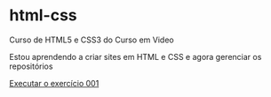 # html-css
 Curso de HTML5 e CSS3 do Curso em Video

Estou aprendendo a criar sites em HTML e CSS e agora gerenciar os repositórios

<a href="https://cauekepler.github.io/html-css/exercicios/ex001/index.html">Executar o exercício 001</a>